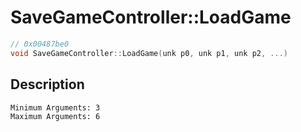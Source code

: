 # SaveGameController::LoadGame
```c
// 0x00487be0
void SaveGameController::LoadGame(unk p0, unk p1, unk p2, ...)
```
## Description
```
Minimum Arguments: 3
Maximum Arguments: 6
```
